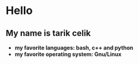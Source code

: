 # Hello
## My name is tarik celik
* **my favorite languages: bash, c++ and python**
* **my favorite operating system: Gnu/Linux**
